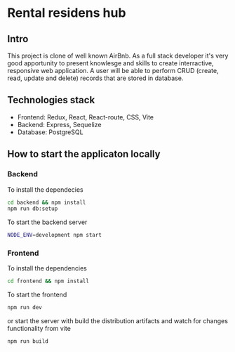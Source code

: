 # Rental residens hub

## Intro

This project is clone of well known AirBnb. As a full stack developer it's very good apportunity to present knowlesge and skills to create interractive, responsive web application. A user will be able to 
perform CRUD (create, read, update and delete) records that are stored in database.

## Technologies stack

* Frontend: Redux, React, React-route, CSS, Vite
* Backend: Express, Sequelize
* Database: PostgreSQL

## How to start the applicaton locally

### Backend

To install the dependecies

```bash
cd backend && npm install
npm run db:setup
```

To start the backend server

```bash
NODE_ENV=development npm start
```

### Frontend

To install the dependencies

```bash
cd frontend && npm install
```

To start the frontend

```bash
npm run dev
```

or start the server with build the distribution artifacts and watch for changes functionality from vite

```bash
npm run build
```